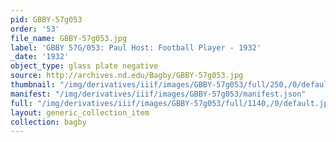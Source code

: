 ```yaml
---
pid: GBBY-57g053
order: '53'
file_name: GBBY-57g053.jpg
label: 'GBBY 57G/053: Paul Host: Football Player - 1932'
_date: '1932'
object_type: glass plate negative
source: http://archives.nd.edu/Bagby/GBBY-57g053.jpg
thumbnail: "/img/derivatives/iiif/images/GBBY-57g053/full/250,/0/default.jpg"
manifest: "/img/derivatives/iiif/images/GBBY-57g053/manifest.json"
full: "/img/derivatives/iiif/images/GBBY-57g053/full/1140,/0/default.jpg"
layout: generic_collection_item
collection: bagby
---
```

